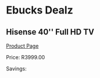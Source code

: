
# Ebucks Dealz
## Hisense 40'' Full HD TV
[Product Page](https://www.ebucks.com/web/shop/productSelected.do?prodId=1087668453&catId=363628262)

Price: R3999.00

Savings: 


	